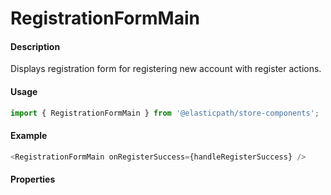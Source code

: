 # RegistrationFormMain

#### Description

Displays registration form for registering new account with register actions.

#### Usage

```js
import { RegistrationFormMain } from '@elasticpath/store-components';
```

#### Example

```js
<RegistrationFormMain onRegisterSuccess={handleRegisterSuccess} />
```

#### Properties

<!-- PROPS -->
